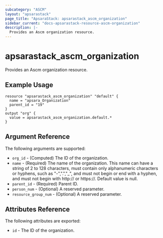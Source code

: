```yaml
---
subcategory: "ASCM"
layout: "apsarastack"
page_title: "ApsaraStack: apsarastack_ascm_organization"
sidebar_current: "docs-apsarastack-resource-ascm-organization"
description: |-
  Provides an Ascm organization resource.
---
```


# apsarastack\_ascm_organization

Provides an Ascm organization resource.

## Example Usage

```
resource "apsarastack_ascm_organization" "default" {
  name = "apsara_Organization"
  parent_id = "19"
}
output "org" {
  value = apsarastack_ascm_organization.default.*
}
```
## Argument Reference

The following arguments are supported:

* `org_id` - (Computed) The ID of the organization.
* `name` - (Required) The name of the organization. This name can have a string of 2 to 128 characters, must contain only alphanumeric characters or hyphens, such as "-",".","_", and must not begin or end with a hyphen, and must not begin with http:// or https://. Default value is null.
* `parent_id` - (Required) Parent ID.
* `person_num` - (Optional) A reserved parameter.
* `resource_group_num` - (Optional) A reserved parameter.

## Attributes Reference

The following attributes are exported:

* `id` - The ID of the organization.